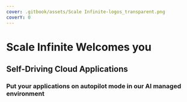 ```yaml
---
cover: .gitbook/assets/Scale Infinite-logos_transparent.png
coverY: 0
---
```


# Scale Infinite Welcomes you

## Self-Driving Cloud Applications

### Put your applications on autopilot mode in our AI managed environment
